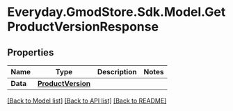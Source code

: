 # Everyday.GmodStore.Sdk.Model.GetProductVersionResponse

## Properties

Name | Type | Description | Notes
------------ | ------------- | ------------- | -------------
**Data** | [**ProductVersion**](ProductVersion.md) |  | 

[[Back to Model list]](../README.md#documentation-for-models) [[Back to API list]](../README.md#documentation-for-api-endpoints) [[Back to README]](../README.md)

